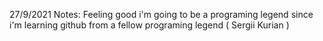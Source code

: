 27/9/2021 
Notes: Feeling good i'm going to be a programing legend since i'm learning github from a fellow programing legend ( Sergii Kurian )
